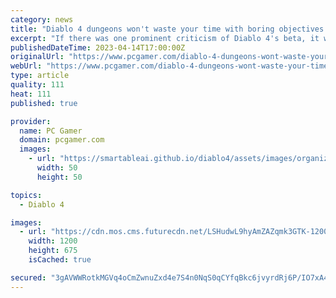 ```yaml
---
category: news
title: "Diablo 4 dungeons won't waste your time with boring objectives and dead ends when it launches this June"
excerpt: "If there was one prominent criticism of Diablo 4's beta, it was the lack of dungeon variety and the monotony of the objectives within them. Blizzard published a blog post today that looks a lot like patch notes for Diablo 4's June 6 release."
publishedDateTime: 2023-04-14T17:00:00Z
originalUrl: "https://www.pcgamer.com/diablo-4-dungeons-wont-waste-your-time-with-boring-objectives-and-dead-ends-when-it-launches-this-june/"
webUrl: "https://www.pcgamer.com/diablo-4-dungeons-wont-waste-your-time-with-boring-objectives-and-dead-ends-when-it-launches-this-june/"
type: article
quality: 111
heat: 111
published: true

provider:
  name: PC Gamer
  domain: pcgamer.com
  images:
    - url: "https://smartableai.github.io/diablo4/assets/images/organizations/pcgamer.com-50x50.jpg"
      width: 50
      height: 50

topics:
  - Diablo 4

images:
  - url: "https://cdn.mos.cms.futurecdn.net/LSHudwL9hyAmZAZqmk3GTK-1200-80.jpg"
    width: 1200
    height: 675
    isCached: true

secured: "3gAVWWRotkMGVq4oCmZwnuZxd4e7S4n0NqS0qCYfqBkc6jvyrdRj6P/IO7xA4WbNXhq7s7t8MpHQRR/bjzIy7xaeNhBGq++TL2srURYWOGPXdJr+/0MtBbrx6FeCFNSxpCEg8dRaOENuOVPpzUljNyRggZOljKhrVMalVbtVefRpKsesZ5CKl0wy8LKvC7uHxx86dNetnjH4/phfMIcB74ZgPa3O8nupfj3NCLNgDVrPJ4uELsMvpwSaS8nyJdrBidd5VfDfccOLemb6983GtBqMl87VkLjXgEEsmAvKdiAPMb0FmvCFoIriPVwT2PmOFk6x/D7HjvQvjWULgnLdqCs3x8Z8pFRRhZjtWLsB3UY=;njG3yAgledzpsWzA39EZzg=="
---
```



